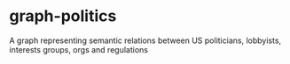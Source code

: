 # graph-politics
A graph representing semantic relations between US politicians, lobbyists, interests groups, orgs and regulations
